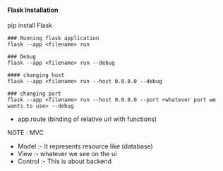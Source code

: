 #### Flask Installation

pip install Flask

```
### Running flask application
flask --app <filename> run

### Debug
flask --app <filename> run --debug

#### changing host
flask --app <filename> run --host 0.0.0.0 --debug

### changing port 
flask --app <filename> run --host 0.0.0.0 --port <whatever port we wants to use> --debug

```

- app.route (binding of relative url with functions)

NOTE : MVC
- Model :- It represents resource like (database)
- View  :- whatever we see on the ui
- Control :- This is about backend